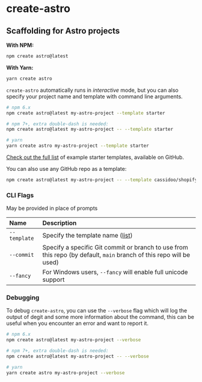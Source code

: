 # create-astro

## Scaffolding for Astro projects

**With NPM:**

```bash
npm create astro@latest
```

**With Yarn:**

```bash
yarn create astro
```

`create-astro` automatically runs in _interactive_ mode, but you can also specify your project name and template with command line arguments.

```bash
# npm 6.x
npm create astro@latest my-astro-project --template starter

# npm 7+, extra double-dash is needed:
npm create astro@latest my-astro-project -- --template starter

# yarn
yarn create astro my-astro-project --template starter
```
[Check out the full list][examples] of example starter templates, available on GitHub.

You can also use any GitHub repo as a template:

```bash
npm create astro@latest my-astro-project -- --template cassidoo/shopify-react-astro
```

### CLI Flags

May be provided in place of prompts

| Name         | Description                                         |
|:-------------|:----------------------------------------------------|
| `--template` | Specify the template name ([list][examples])        |
| `--commit`   | Specify a specific Git commit or branch to use from this repo (by default, `main` branch of this repo will be used) |
| `--fancy`    | For Windows users, `--fancy` will enable full unicode support |

### Debugging

To debug `create-astro`, you can use the `--verbose` flag which will log the output of degit and some more information about the command, this can be useful when you encounter an error and want to report it.

```bash
# npm 6.x
npm create astro@latest my-astro-project --verbose

# npm 7+, extra double-dash is needed:
npm create astro@latest my-astro-project -- --verbose

# yarn
yarn create astro my-astro-project --verbose
```

[examples]: https://github.com/withastro/astro/tree/main/examples
